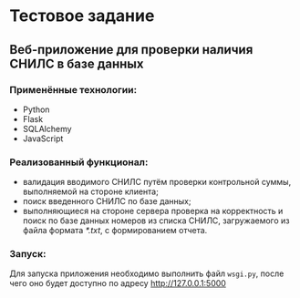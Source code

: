 # Тестовое задание
## Веб-приложение для проверки наличия СНИЛС в базе данных

### Применённые технологии:
- Python
- Flask
- SQLAlchemy
- JavaScript

### Реализованный функционал:
- валидация вводимого СНИЛС путём проверки контрольной суммы, выполняемой 
на стороне клиента;
- поиск введенного СНИЛС по базе данных;
- выполняющиеся на стороне сервера проверка на корректность и поиск 
по базе данных номеров из списка СНИЛС, загружаемого из файла формата _*.txt_, 
с формированием отчета.

### Запуск:
Для запуска приложения необходимо выполнить файл `wsgi.py`, после чего оно
будет доступно по адресу http://127.0.0.1:5000